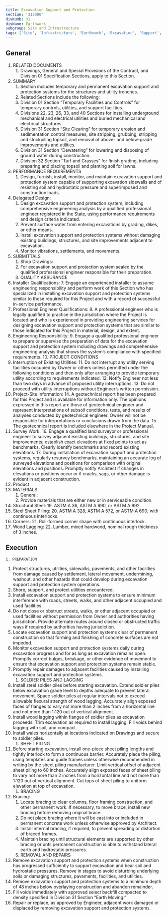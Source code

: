 ```yaml
---
title: Excavation Support and Protection
section: '315000'
divNumb: 31
divName: Earthwork
subgroup: Site and Infrastructure
tags: ['Site', 'Infrastructure', 'Earthwork', 'Excavation', 'Support', 'Protection']
---
```


## General

1. RELATED DOCUMENTS
   1. Drawings, General and Special Provisions of the Contract, and Division 01 Specification Sections, apply to this Section.
1. SUMMARY
   1. Section includes temporary and permanent excavation support and protection systems for the structures and utility trenches.
   2. Related Sections include the following:
   	1. Division 01 Section “Temporary Facilities and Controls” for temporary controls, utilities, and support facilities.
   	2. Divisions 22, 23, 26, 33, and 40 Sections for installing underground mechanical and electrical utilities and buried mechanical and electrical structures.
   	3. Division 31 Section “Site Clearing” for temporary erosion and sedimentation control measures, site stripping, grubbing, stripping and stockpiling topsoil, and removal of above- and below-grade improvements and utilities.
   	4. Division 31 Section “Dewatering” for lowering and disposing of ground water during construction.
   	5. Division 32 Section “Turf and Grasses” for finish grading, including preparing and placing topsoil and planting soil for lawns.
2. PERFORMANCE REQUIREMENTS
   1. Design, furnish, install, monitor, and maintain excavation support and protection system capable of supporting excavation sidewalls and of resisting soil and hydrostatic pressure and superimposed and construction loads.
3. Delegated Design:
	1. Design excavation support and protection system, including comprehensive engineering analysis by a qualified professional engineer registered in the State, using performance requirements and design criteria indicated.
	2. Prevent surface water from entering excavations by grading, dikes, or other means.
	3. Install excavation support and protection systems without damaging existing buildings, structures, and site improvements adjacent to excavation.
	4. Monitor vibrations, settlements, and movements.
4. SUBMITTALS
   1. Shop Drawings:
	5. For excavation support and protection system sealed by the qualified professional engineer responsible for their preparation.
	6. QUALITY ASSURANCE
5. Installer Qualifications:
	7. Engage an experienced installer to assume engineering responsibility and perform work of this Section who has specialized in installing excavation support and protection systems similar to those required for this Project and with a record of successful in-service performance.
6. Professional Engineer Qualifications:
	8. A professional engineer who is legally qualified to practice in the jurisdiction where the Project is located and who is experienced in providing engineering services for designing excavation support and protection systems that are similar to those indicated for this Project in material, design, and extent.
7. Engineering Responsibility:
	9. Engage a qualified professional engineer to prepare or supervise the preparation of data for the excavation support and protection system including drawings and comprehensive engineering analysis that shows the system’s compliance with specified requirements.
	10. PROJECT CONDITIONS
8. Interruption of Existing Utilities:
	11. Do not interrupt any utility serving facilities occupied by Owner or others unless permitted under the following conditions and then only after arranging to provide temporary utility according to requirements indicated.
	12. Notify Engineer not less than two days in advance of proposed utility interruptions.
	13. Do not proceed with utility interruptions without Engineer’s written permission.
9. Project-Site Information:
	14. A geotechnical report has been prepared for this Project and is available for information only. The opinions expressed in this report are those of geotechnical engineer and represent interpretations of subsoil conditions, tests, and results of analyses conducted by geotechnical engineer. Owner will not be responsible for interpretations or conclusions drawn from the data. 
	15. The geotechnical report is included elsewhere in the Project Manual.
10. Survey Work:
	16. Engage a qualified land surveyor or professional engineer to survey adjacent existing buildings, structures, and site improvements; establish exact elevations at fixed points to act as benchmarks. Clearly identify benchmarks and record existing elevations.
	17. During installation of excavation support and protection systems, regularly resurvey benchmarks, maintaining an accurate log of surveyed elevations and positions for comparison with original elevations and positions. Promptly notify Architect if changes in elevations or positions occur or if cracks, sags, or other damage is evident in adjacent construction.
   1. Product
11. MATERIALS
	 1. General: 
	18. Provide materials that are either new or in serviceable condition.
12. Structural Steel:
	19. ASTM A 36, ASTM A 690, or ASTM A 992.
13. Steel Sheet Piling:
	20. ASTM A 328, ASTM A 572, or ASTM A 690; with continuous interlocks.
14. Corners:
	21. Roll-formed corner shape with continuous interlock.
15. Wood Lagging:
	22. Lumber, mixed hardwood, nominal rough thickness of 3 inches.

## Execution


	1. PREPARATION
   1. Protect structures, utilities, sidewalks, pavements, and other facilities from damage caused by settlement, lateral movement, undermining, washout, and other hazards that could develop during excavation support and protection system operations.
2. Shore, support, and protect utilities encountered.
3. Install excavation support and protection systems to ensure minimum interference with roads, streets, walks, and other adjacent occupied and used facilities.
4. Do not close or obstruct streets, walks, or other adjacent occupied or used facilities without permission from Owner and authorities having jurisdiction. Provide alternate routes around closed or obstructed traffic ways if required by authorities having jurisdiction.
5. Locate excavation support and protection systems clear of permanent construction so that forming and finishing of concrete surfaces are not impeded.
6. Monitor excavation support and protection systems daily during excavation progress and for as long as excavation remains open. Promptly correct bulges, breakage, or other evidence of movement to ensure that excavation support and protection systems remain stable.
7. Promptly repair damages to adjacent facilities caused by installing excavation support and protection systems.
	1. SOLDIER PILES AND LAGGING
8. Install steel soldier piles before starting excavation. Extend soldier piles below excavation grade level to depths adequate to prevent lateral movement. Space soldier piles at regular intervals not to exceed allowable flexural strength of wood lagging. Accurately align exposed faces of flanges to vary not more than 2 inches from a horizontal line and not more than 1:120 out of vertical alignment.
9. Install wood lagging within flanges of soldier piles as excavation proceeds. Trim excavation as required to install lagging. Fill voids behind lagging with soil, and compact.
10. Install wales horizontally at locations indicated on Drawings and secure to soldier piles.
	1. SHEET PILING
11. Before starting excavation, install one-piece sheet piling lengths and tightly interlock to form a continuous barrier. Accurately place the piling, using templates and guide frames unless otherwise recommended in writing by the sheet piling manufacturer. Limit vertical offset of adjacent sheet piling to 60 inches. Accurately align exposed faces of sheet piling to vary not more than 2 inches from a horizontal line and not more than 1:120 out of vertical alignment. Cut tops of sheet piling to uniform elevation at top of excavation.
	1. BRACING
12. Bracing: 
	1. Locate bracing to clear columns, floor framing construction, and other permanent work. If necessary, to move brace, install new bracing before removing original brace.
	2. Do not place bracing where it will be cast into or included in permanent concrete work unless otherwise approved by Architect.
	3. Install internal bracing, if required, to prevent spreading or distortion of braced frames.
	4. Maintain bracing until structural elements are supported by other bracing or until permanent construction is able to withstand lateral earth and hydrostatic pressures.
	5. REMOVAL AND REPAIRS
13. Remove excavation support and protection systems when construction has progressed sufficiently to support excavation and bear soil and hydrostatic pressures. Remove in stages to avoid disturbing underlying soils or damaging structures, pavements, facilities, and utilities.
14. Remove excavation support and protection systems to a minimum depth of 48 inches below overlaying construction and abandon remainder.
15. Fill voids immediately with approved select backfill compacted to density specified in Division 31 Section “Earth Moving.”
16. Repair or replace, as approved by Engineer, adjacent work damaged or displaced by removing excavation support and protection systems.

